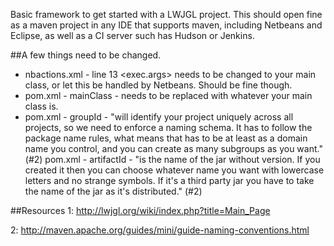 Basic framework to get started with a LWJGL project.
This should open fine as a maven project in any IDE that supports maven, including Netbeans and Eclipse, as well as a CI server such has Hudson or Jenkins.

##A few things need to be changed.
* nbactions.xml - line 13 <exec.args> needs to be changed to your main class, or let this be handled by Netbeans. Should be fine though.
* pom.xml - mainClass - needs to be replaced with whatever your main class is.
* pom.xml - groupId - "will identify your project uniquely across all projects, so we need to enforce a naming schema. It has to follow the package name rules, what means that has to be at least as a domain name you control, and you can create as many subgroups as you want." (#2)
pom.xml - artifactId - "is the name of the jar without version. If you created it then you can choose whatever name you want with lowercase letters and no strange symbols. If it's a third party jar you have to take the name of the jar as it's distributed." (#2)

##Resources
1: http://lwjgl.org/wiki/index.php?title=Main_Page

2: http://maven.apache.org/guides/mini/guide-naming-conventions.html
